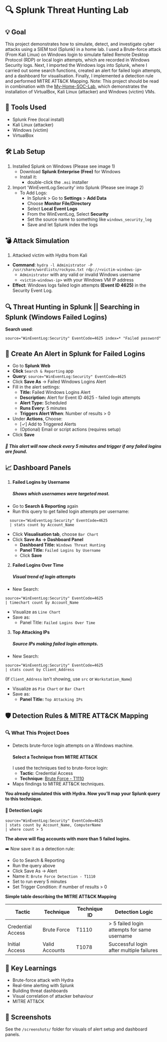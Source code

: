 # 🔍 Splunk Threat Hunting Lab

## 💡 Goal
This project demonstrates how to simulate, detect, and investigate cyber attacks using a SIEM tool (Splunk) in a home lab.
I used a Brute-force attack (From Kali Linux) on Windows login to simulate failed Remote Desktop Protocol (RDP) or local login attempts, which are recorded in Windows Security logs. Next, I imported the Windows logs into Splunk, where I carried out some search functions, created an alert for failed login attempts, and a dashboard for visualisation. Finally, I implemented a detection rule and performed MITRE ATT&CK Mapping. 
Note: This project should be read in combination with the [My-Home-SOC-Lab](https://github.com/Mr-ebony/My-Home-SOC-Lab.git), which demonstrates the installation of VirtualBox, Kali Linux (attacker) and Windows (victim) VMs. 

## 🧰 Tools Used
- Splunk Free (local install)
- Kali Linux (attacker)
- Windows (victim)
- VirtualBox

## 🛠️ Lab Setup
1. Installed Splunk on Windows (Please see image 1)
    + Download **Splunk Enterprise (Free)** for Windows
    + Install it: 
      + double-click the `.msi` installer
2. Import 'WinEventLog:Security' into Splunk (Please see image 2)
   + To Add Logs:
     + In Splunk > Go to **Settings** > **Add Data**
     + Choose **Monitor File/Directory**
     + Select **Local Event Logs**
     + From the WinEventLog, Select **Security**
     + Set the source name to something like `windows_security_log`
     + Save and let Splunk index the logs

## 💣 Attack Simulation
1. Attacked victim with Hydra from Kali
- **Command**: `hydra -l Administrator -P /usr/share/wordlists/rockyou.txt rdp://<victim-windows-ip>`
    + `Administrator` with any valid or invalid Windows username
    + `<victim-windows-ip>` with your Windows VM IP address
- **Effect**: Windows logs failed login attempts **(Event ID 4625)** in the Security Event Log.

## 🔍 Threat Hunting in Splunk || Searching in Splunk (Windows Failed Logins)
**Search used**:
```spl
source="WinEventLog:Security" EventCode=4625 index=* "Failed password" 
```

## 🔔 Create An Alert in Splunk for Failed Logins
- Go to **Splunk Web**
- **Click** `Search & Reporting` app
- **Query**: `source="WinEventLog:Security" EventCode=4625`
- Click **Save As** → Failed Windows Logins Alert
- Fill in the alert settings:
  + **Title:** Failed Windows Logins Alert
  + **Description:** Alert for Event ID 4625 - failed login attempts
  + **Alert Type:** Scheduled
  + **Runs Every**: 5 minutes
  + **Triggers Alert When**: Number of results > 0
- Under **Actions**, Choose:
  + [✓] Add to Triggered Alerts
  + (Optional) Email or script actions (requires setup)
- Click **Save**
##### 📌 This alert will now check every 5 minutes and trigger if any failed logins are found.

## 📈 Dashboard Panels
1. **Failed Logins by Username**  
   ##### Shows which usernames were targeted most.
+ Go to **Search & Reporting** again
+ Run this query to get failed login attempts per username:
```spl
  source="WinEventLog:Security" EventCode=4625
  | stats count by Account_Name
```
+ Click **Visualisation tab**, choose `Bar Chart`
+ Click **Save As → Dashboard Panel**
    + **Dashboard Title:** `Windows Threat Hunting`
    + **Panel Title:** `Failed Logins by Username`
    + Click **Save**
2. **Failed Logins Over Time**  
   ##### Visual trend of login attempts
+ New Search:
```spl
source="WinEventLog:Security" EventCode=4625
| timechart count by Account_Name
```
+ Visualize as `Line Chart`
+ Save as:
  + Panel Title: `Failed Logins Over Time`
3. **Top Attacking IPs**  
   ##### Source IPs making failed login attempts.
+ New Search:
```spl
source="WinEventLog:Security" EventCode=4625
| stats count by Client_Address
```
(If `Client_Address` isn't showing, use `src` or `Workstation_Name`)
+ Visualize as `Pie Chart` or `Bar Chart`
+ Save as:
  + **Panel Title:** `Top Attacking IPs`

## 🛡 Detection Rules & MITRE ATT&CK Mapping

### 🔍 What This Project Does
- Detects brute-force login attempts on a Windows machine.
  #### Select a Technique from MITRE ATT&CK
  I used the techniques tied to brute-force login:
  + **Tactic**: Credential Access
  + **Technique**: [Brute Force - T1110](https://attack.mitre.org/techniques/T1110/)
- Maps findings to MITRE ATT&CK techniques.

**You already simulated this with Hydra. Now you’ll map your Splunk query to this technique.**

  #### 📏 Detection Logic
```spl
source="WinEventLog:Security" EventCode=4625
| stats count by Account_Name, ComputerName
| where count > 5
 ```
  **The above will flag accounts with more than 5 failed logins.**
  
  ➡️ Now save it as a detection rule:
  + Go to Search & Reporting
  + Run the query above
  + Click Save As → Alert
  + Name it: `Brute Force Detection - T1110`
  + Set to run every 5 minutes
  + Set Trigger Condition: if number of results > 0

  **Simple table describing the MITRE ATT&CK Mapping**
    
| Tactic             | Technique           | Technique ID | Detection Logic                              |
|--------------------|---------------------|--------------|-----------------------------------------------|
| Credential Access | Brute Force         | T1110        | > 5 failed login attempts for same username   |
| Initial Access    | Valid Accounts      | T1078        | Successful login after multiple failures      |

## 🧠 Key Learnings
- Brute-force attack with Hydra
- Real-time alerting with Splunk
- Building threat dashboards
- Visual correlation of attacker behaviour
- MITRE ATT&CK

## 📸 Screenshots
See the `/screenshots/` folder for visuals of alert setup and dashboard panels.

